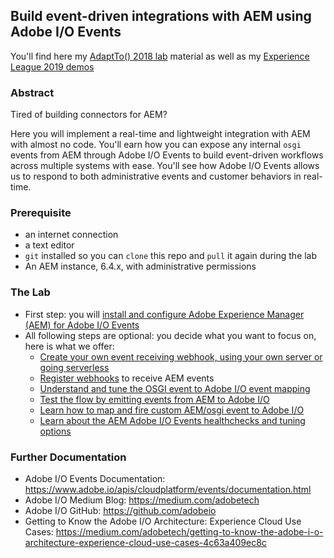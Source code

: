 ## Build event-driven integrations with AEM using Adobe I/O Events

You'll find here my [AdaptTo() 2018 lab](https://adapt.to/2018/en/schedule/build-event-driven-integrations-with-aem-using-adobe-io-events.html) material as well as my [Experience League 2019 demos](http://droff.com/content/2019/10/08/experience-league-conf.html)

### Abstract

Tired of building connectors for AEM? 

Here you will implement a real-time and lightweight integration with AEM with almost no code. You'll earn how you can expose any internal `osgi` events from AEM through Adobe I/O Events to build event-driven workflows across multiple systems with ease. You'll see how Adobe I/O Events allows us to respond to both administrative events and customer behaviors in real-time.

### Prerequisite

* an internet connection
* a text editor 
* `git` installed so you can `clone` this repo and `pull` it again during the lab
* An AEM instance, 6.4.x, with administrative permissions

### The Lab

* First step:  you will [install and configure Adobe Experience Manager (AEM) for Adobe I/O Events](1.aem-event-setup.md)
* All following steps are optional: you decide what you want to focus on, here is what we offer: 
  * [Create your own event receiving webhook, using your own server or going serverless](2.aem-event-webhooks.md)
  * [Register webhooks](3.aem-event-registration.md) to receive AEM events
  * [Understand and tune the OSGI event to Adobe I/O event mapping](4.aem-event-mapping.md)
  * [Test the flow by emitting events from AEM to Adobe I/O](5.aem-event-emitting.md)
  * [Learn how to map and fire custom AEM/osgi event to Adobe I/O](6.aem-event-custom.md)
  * [Learn about the AEM Adobe I/O Events healthchecks and tuning options](7.aem-event-more.md)

### Further Documentation

* Adobe I/O Events Documentation: https://www.adobe.io/apis/cloudplatform/events/documentation.html
* Adobe I/O Medium Blog: https://medium.com/adobetech
* Adobe I/O GitHub: https://github.com/adobeio
* Getting to Know the Adobe I/O Architecture: Experience Cloud Use Cases: https://medium.com/adobetech/getting-to-know-the-adobe-i-o-architecture-experience-cloud-use-cases-4c63a409ec8c

